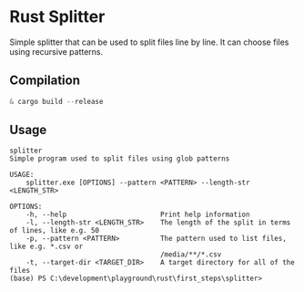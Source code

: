 # Rust Splitter

Simple splitter that can be used to split files line by line.
It can choose files using recursive patterns. 

## Compilation

```ps1
& cargo build --release
```

## Usage

```
splitter
Simple program used to split files using glob patterns

USAGE:
    splitter.exe [OPTIONS] --pattern <PATTERN> --length-str <LENGTH_STR>

OPTIONS:
    -h, --help                       Print help information
    -l, --length-str <LENGTH_STR>    The length of the split in terms of lines, like e.g. 50
    -p, --pattern <PATTERN>          The pattern used to list files, like e.g. *.csv or
                                     /media/**/*.csv
    -t, --target-dir <TARGET_DIR>    A target directory for all of the files
(base) PS C:\development\playground\rust\first_steps\splitter>

```